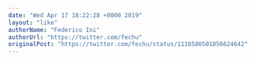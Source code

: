 ```yaml
---
date: "Wed Apr 17 18:22:28 +0000 2019"
layout: "like"
authorName: "Federico Ini"
authorUrl: "https://twitter.com/fechu"
originalPost: "https://twitter.com/fechu/status/1118580501856624642"
---
```

